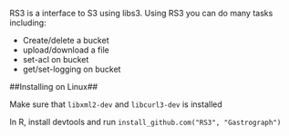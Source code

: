 RS3 is a interface to S3 using libs3.  Using RS3 you can do many tasks including:

* Create/delete a bucket
* upload/download a file
* set-acl on bucket
* get/set-logging on bucket

##Installing on Linux##

Make sure that `libxml2-dev` and `libcurl3-dev` is installed

In R, install devtools and run `install_github.com("RS3", "Gastrograph")`
